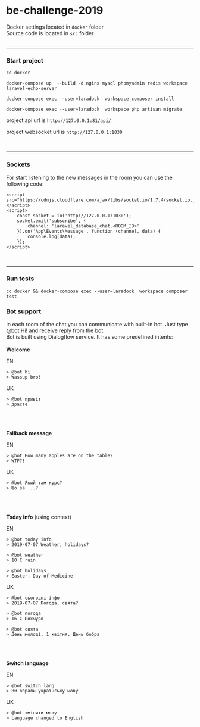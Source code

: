 <h1> be-challenge-2019</h1>

Docker settings located in `docker` folder
<br>
Source code is located in `src` folder
<br>
<br>
<hr>

<h3>Start project</h3>

```
cd docker
```

```
docker-compose up  --build -d nginx mysql phpmyadmin redis workspace laravel-echo-server
```

```
docker-compose exec --user=laradock  workspace composer install
```

```
docker-compose exec --user=laradock  workspace php artisan migrate
```

project api url is `http://127.0.0.1:81/api/`

project websocket url is `http://127.0.0.1:1030`

<br>
<hr>

<h3>Sockets</h3>

For start listening to the new messages in the room you can use the following code:

```
<script src="https://cdnjs.cloudflare.com/ajax/libs/socket.io/1.7.4/socket.io.js"></script>
<script>
    const socket = io('http://127.0.0.1:1030');
    socket.emit('subscribe', {
        channel: 'laravel_database_chat.<ROOM_ID>'
    }).on('App\Events\Message', function (channel, data) {
        console.log(data);
    });
</script>
```

<br>
<hr>

<h3>Run tests</h3>

```
cd docker && docker-compose exec --user=laradock  workspace composer test
```

<h3>Bot support</h3>
In each room of the chat you can communicate with built-in bot. Just type @bot Hi! and receive reply from the bot.
<br>
Bot is built using Dialogflow service. It has some predefined intents:
<br>
<br>
<b>Welcome</b>

<br>

EN

```
> @bot hi
> Wassup bro!
```

UK

```
> @bot привіт
> драстє
```

<br>
<br>

<b>Fallback message</b>
<br>

EN

```
> @bot How many apples are on the table?
> WTF?!
```

UK

```
> @bot Який там курс?
> Що за ...?
```

<br>
<br>

<b>Today info</b> (using context)
<br>

EN

```
> @bot today info
> 2019-07-07 Weather, holidays?

> @bot weather 
> 10 C rain

> @bot holidays
> Easter, Day of Medicine
```


UK

```
> @bot сьогодні інфо
> 2019-07-07 Погода, свята?

> @bot погода 
> 16 С Похмуро

> @bot свята
> День молоді, 1 квітня, День бобра
```
<br>
<br>


<b>Switch language</b>
<br>

EN

```
> @bot switch lang
> Ви обрали українську мову
```

UK

```
> @bot змінити мову
> Language changed to English
```

<br>
<br>


